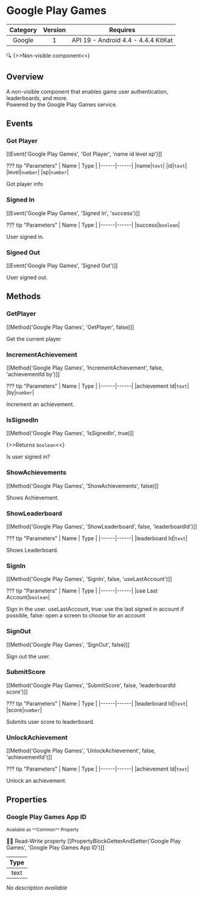 # Google Play Games

| Category | Version | Requires |
|:--------:|:-------:|:--------:|
|Google|1|API 19 - Android 4.4 - 4.4.4 KitKat|

:mag: {>>Non-visible component<<}

## Overview

A non-visible component that enables game user authentication, leaderboards, and more.  
Powered by the Google Play Games service.

## Events

### Got Player

[[Event('Google Play Games', 'Got Player', 'name id level xp')]]

??? tip "Parameters"
    | Name | Type |
    |------|------|
    |name|`text`|
    |id|`text`|
    |level|`number`|
    |xp|`number`|


Got player info

### Signed In

[[Event('Google Play Games', 'Signed In', 'success')]]

??? tip "Parameters"
    | Name | Type |
    |------|------|
    |success|`boolean`|


User signed in.

### Signed Out

[[Event('Google Play Games', 'Signed Out')]]

User signed out.

## Methods

### GetPlayer

[[Method('Google Play Games', 'GetPlayer', false)]]

Get the current player

### IncrementAchievement

[[Method('Google Play Games', 'IncrementAchievement', false, 'achievementId by')]]

??? tip "Parameters"
    | Name | Type |
    |------|------|
    |achievement Id|`text`|
    |by|`number`|


Increment an achievement.

### IsSignedIn

[[Method('Google Play Games', 'IsSignedIn', true)]]

{>>Returns `boolean`<<}

Is user signed in?

### ShowAchievements

[[Method('Google Play Games', 'ShowAchievements', false)]]

Shows Achievement.

### ShowLeaderboard

[[Method('Google Play Games', 'ShowLeaderboard', false, 'leaderboardId')]]

??? tip "Parameters"
    | Name | Type |
    |------|------|
    |leaderboard Id|`text`|


Shows Leaderboard.

### SignIn

[[Method('Google Play Games', 'SignIn', false, 'useLastAccount')]]

??? tip "Parameters"
    | Name | Type |
    |------|------|
    |use Last Account|`boolean`|


Sign in the user. useLastAccount, true: use the last signed in account if possible, false: open a screen to choose for an account

### SignOut

[[Method('Google Play Games', 'SignOut', false)]]

Sign out the user.

### SubmitScore

[[Method('Google Play Games', 'SubmitScore', false, 'leaderboardId score')]]

??? tip "Parameters"
    | Name | Type |
    |------|------|
    |leaderboard Id|`text`|
    |score|`number`|


Submits user score to leaderboard.

### UnlockAchievement

[[Method('Google Play Games', 'UnlockAchievement', false, 'achievementId')]]

??? tip "Parameters"
    | Name | Type |
    |------|------|
    |achievement Id|`text`|


Unlock an achievement.

## Properties

### Google Play Games App ID

<small>Available as ^^Common^^ Property</small>

:eyes::pencil: Read-Write property
[[PropertyBlockGetterAndSetter('Google Play Games', 'Google Play Games App ID')]]

| Type |
|:----:|
|text|

_No description available_